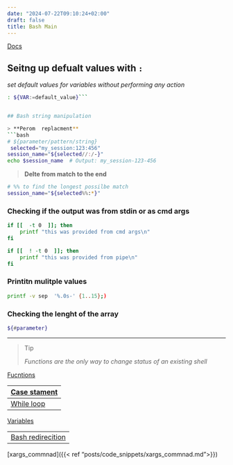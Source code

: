 ```yaml
---
date: "2024-07-22T09:10:24+02:00"
draft: false
title: Bash Main
---
```


[Docs](https://tldp.org/)

## Seitng up defualt values with `:`

*set default values for variables without performing any action*

``` bash
: ${VAR:=default_value}```


## Bash string manipulation  

> **Perom  replacment**
```bash 
# ${parameter/pattern/string}
 selected="my_session:123:456"
session_name="${selected//:/-}"
echo $session_name  # Output: my_session-123-456
```

> **Delte from match to the end**

``` bash
# %% to find the longest possilbe match 
session_name="${selected%%:*}"
```

### Checking if the output was from stdin or as cmd args

``` bash
if [[  -t 0  ]]; then 
    printf "this was provided from cmd args\n"
fi

if [[  ! -t 0  ]]; then 
    printf "this was provided from pipe\n"
fi 
```

### Printitn mulitple values

``` bash
printf -v sep  '%.0s-' {1..15};)
```

### Checking the lenght of the array

``` bash
${#parameter}
```

------------------------------------------------------------------------

> Tip
>
> *Functions are the only way to change status of an existing shell*

[Fucntions](/Notes/posts/scriptss/Functions)

| [Case stament](/Notes/posts/scriptss/Case_statment_bash) |
|----------------------------------------------------------|
| [While loop](/Notes/posts/scriptss/while_loop_bash)      |

[Variables](/Notes/posts/scriptss/Variables)

|                                                                    |
|--------------------------------------------------------------------|
| [Bash redirecition](/Notes/posts/Linux/commands/redirecrtion_bash) |

\[xargs_commnad\]({{\< ref “posts/code_snippets/xargs_commnad.md”\>}})
